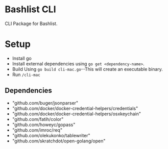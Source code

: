 # Bashlist CLI
CLI Package for Bashlist.


# Setup
* Install go
* Install external dependencies using `go get <dependency-name>`.
* Build Using `go build cli-mac.go`--This will create an executable binary.
* Run `/cli-mac`


## Dependencies

* "github.com/buger/jsonparser"
* "github.com/docker/docker-credential-helpers/credentials"
* "github.com/docker/docker-credential-helpers/osxkeychain"
* "github.com/fatih/color"
* "github.com/howeyc/gopass"
* "github.com/imroc/req"
* "github.com/olekukonko/tablewriter"
* "github.com/skratchdot/open-golang/open"
